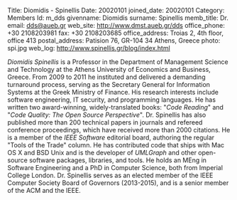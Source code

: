 Title: Diomidis - Spinellis
Date: 20020101
joined_date: 20020101
Category: Members
Id: m_dds
givenname: Diomidis
surname: Spinellis
memb_title: Dr.
email: dds@aueb.gr
web_site: http://www.dmst.aueb.gr/dds
office_phone: +30 2108203981
fax: +30 2108203685
office_address: Troias 2, 4th floor, office 413
postal_address: Patision 76, GR-104 34 Athens, Greece
photo: spi.jpg
web_log: http://www.spinellis.gr/blog/index.html

_Diomidis Spinellis_ is a Professor in the Department of Management Science and Technology at the Athens University of Economics and Business, Greece. From 2009 to 2011 he instituted and delivered a demanding turnaround process, serving as the Secretary General for Information Systems at the Greek Ministry of Finance. His research interests include software engineering, IT security, and programming languages. He has written two award-winning, widely-translated books: "_Code Reading_" and "_Code Quality: The Open Source Perspective_". Dr. Spinellis has also published more than 200 technical papers in journals and refereed conference proceedings, which have received more than 2000 citations. He is a member of the _IEEE Software_ editorial board, authoring the regular "Tools of the Trade" column. He has contributed code that ships with Mac OS X and BSD Unix and is the developer of _UMLGraph_ and other open-source software packages, libraries, and tools. He holds an MEng in Software Engineering and a PhD in Computer Science, both from Imperial College London. Dr. Spinellis serves as an elected member of the IEEE Computer Society Board of Governors (2013-2015), and is a senior member of the ACM and the IEEE.
